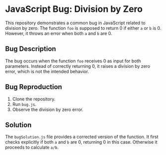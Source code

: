 # JavaScript Bug: Division by Zero
This repository demonstrates a common bug in JavaScript related to division by zero. The function `foo` is supposed to return 0 if either `a` or `b` is 0. However, it throws an error when both `a` and `b` are 0.

## Bug Description
The bug occurs when the function `foo` receives 0 as input for both parameters. Instead of correctly returning 0, it raises a division by zero error, which is not the intended behavior.

## Bug Reproduction
1. Clone the repository.
2. Run `bug.js`.
3. Observe the division by zero error.

## Solution
The `bugSolution.js` file provides a corrected version of the function. It first checks explicitly if both `a` and `b` are 0, returning 0 in this case. Otherwise it proceeds to calculate `a/b`.
